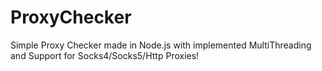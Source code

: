 # ProxyChecker
Simple Proxy Checker made in Node.js with implemented MultiThreading and Support for Socks4/Socks5/Http Proxies!
